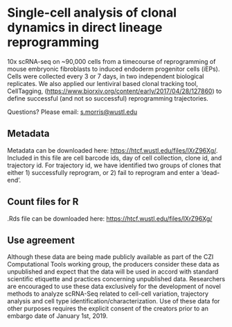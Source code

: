 # Single-cell analysis of clonal dynamics in direct lineage reprogramming

10x scRNA-seq on ~90,000 cells from a timecourse of reprogramming of mouse embryonic fibroblasts to induced endoderm progenitor cells (iEPs). Cells were collected every 3 or 7 days, in two independent biological replicates. We also applied our lentiviral based clonal tracking tool, CellTagging, (https://www.biorxiv.org/content/early/2017/04/28/127860) to define successful (and not so successful) reprogramming trajectories. 

Questions? Please email: s.morris@wustl.edu

## Metadata

Metadata can be downloaded here: https://htcf.wustl.edu/files/lXrZ96Xg/. Included in this file are cell barcode ids, day of cell collection, clone id, and trajectory id. For trajectory id, we have identified two groups of clones that either 1) successfully reprogram, or 2) fail to reprogram and enter a ‘dead-end’.

## Count files for R

.Rds file can be downloaded here: https://htcf.wustl.edu/files/lXrZ96Xg/

## Use agreement
Although these data are being made publicly available as part of the CZI Computational Tools working group, the producers consider these data as unpublished and expect that the data will be used in accord with standard scientific etiquette and practices concerning unpublished data. Researchers are encouraged to use these data exclusively for the development of novel methods to analyze scRNA-Seq related to cell-cell variation, trajectory analysis and cell type identification/characterization. Use of these data for other purposes requires the explicit consent of the creators prior to an embargo date of January 1st, 2019.

